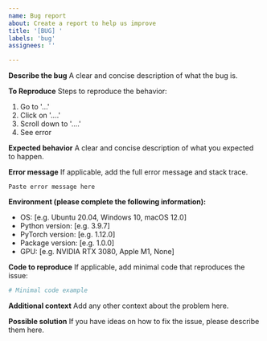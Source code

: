 ```yaml
---
name: Bug report
about: Create a report to help us improve
title: '[BUG] '
labels: 'bug'
assignees: ''

---
```


**Describe the bug**
A clear and concise description of what the bug is.

**To Reproduce**
Steps to reproduce the behavior:
1. Go to '...'
2. Click on '....'
3. Scroll down to '....'
4. See error

**Expected behavior**
A clear and concise description of what you expected to happen.

**Error message**
If applicable, add the full error message and stack trace.

```
Paste error message here
```

**Environment (please complete the following information):**
 - OS: [e.g. Ubuntu 20.04, Windows 10, macOS 12.0]
 - Python version: [e.g. 3.9.7]
 - PyTorch version: [e.g. 1.12.0]
 - Package version: [e.g. 1.0.0]
 - GPU: [e.g. NVIDIA RTX 3080, Apple M1, None]

**Code to reproduce**
If applicable, add minimal code that reproduces the issue:

```python
# Minimal code example
```

**Additional context**
Add any other context about the problem here.

**Possible solution**
If you have ideas on how to fix the issue, please describe them here.